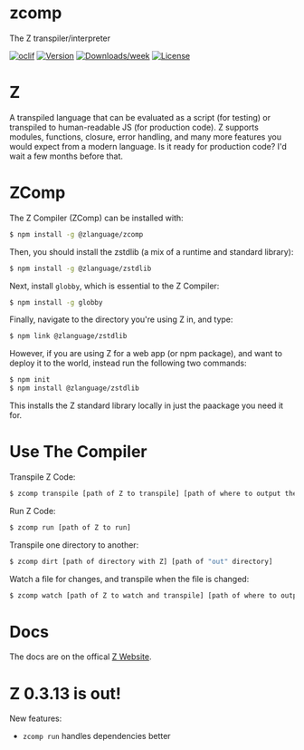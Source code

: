 zcomp
=====

The Z transpiler/interpreter

[![oclif](https://img.shields.io/badge/cli-oclif-brightgreen.svg)](https://oclif.io)
[![Version](https://img.shields.io/npm/v/@zlanguage/zcomp.svg)](https://www.npmjs.com/package/@zlanguage/zcomp)
[![Downloads/week](https://img.shields.io/npm/dw/@zlanguage/zcomp.svg)](https://www.npmjs.com/package/@zlanguage/zcomp)
[![License](https://img.shields.io/npm/l/zcomp.svg)](https://github.com/zlanguage/zcomp/blob/master/package.json)

# Z

A transpiled language that can be evaluated as a script (for testing) or transpiled to human-readable JS (for production code). Z supports modules, functions, closure, error handling, and many more features you would expect from a modern language. Is it ready for production code? I'd wait a few months before that.

# ZComp

The Z Compiler (ZComp) can be installed with:

```sh
$ npm install -g @zlanguage/zcomp
```

Then, you should install the zstdlib (a mix of a runtime and standard library):

```sh
$ npm install -g @zlanguage/zstdlib
```

Next, install `globby`, which is essential to the Z Compiler:

```sh
$ npm install -g globby
```

Finally, navigate to the directory you're using Z in, and type:

```sh
$ npm link @zlanguage/zstdlib
```


However, if you are using Z for a web app (or npm package), and want to deploy it to the world, instead run the following two commands:
```sh
$ npm init
$ npm install @zlanguage/zstdlib
```
This installs the Z standard library locally in just the paackage you need it for.

# Use The Compiler

Transpile Z Code:
```sh
$ zcomp transpile [path of Z to transpile] [path of where to output the transpiled JS]
```
Run Z Code:
```sh
$ zcomp run [path of Z to run]
```
Transpile one directory to another:
```sh
$ zcomp dirt [path of directory with Z] [path of "out" directory]
```
Watch a file for changes, and transpile when the file is changed:
```sh
$ zcomp watch [path of Z to watch and transpile] [path of where to output the transpiled JS]
```
# Docs
The docs are on the offical [Z Website](https://zlanguage.github.io/).

# Z 0.3.13 is out!
New features:
- `zcomp run` handles dependencies better
